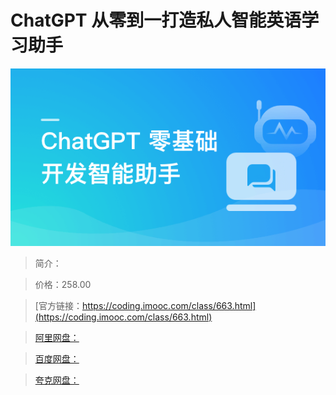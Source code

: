 # ChatGPT 从零到一打造私人智能英语学习助手

![img](../../assets/644632bd09ed0ffe05400304.png)

> 简介：

> 价格：258.00

> [官方链接：https://coding.imooc.com/class/663.html](https://coding.imooc.com/class/663.html)

> [阿里网盘：]()

> [百度网盘：]()

> [夸克网盘：]()

